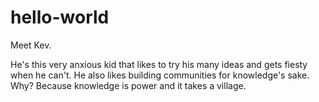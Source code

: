 # hello-world

Meet Kev.

He's this very anxious kid that likes to try his many ideas and gets fiesty when he can't.
He also likes building communities for knowledge's sake. Why? Because knowledge is power and it takes a village.
